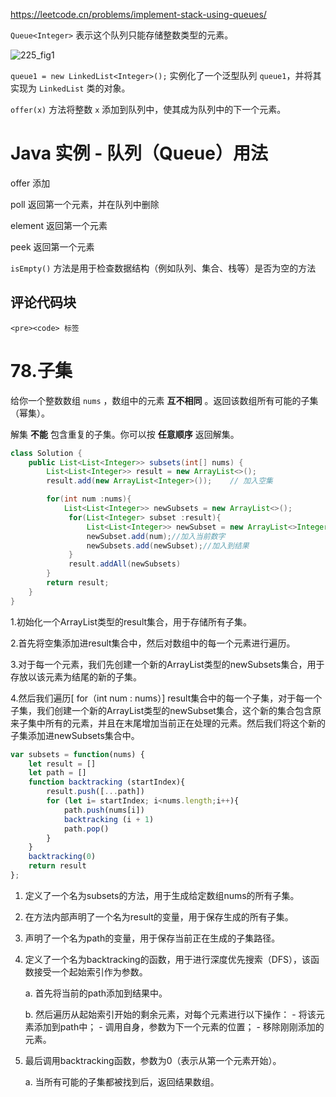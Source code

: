 https://leetcode.cn/problems/implement-stack-using-queues/

`Queue<Integer>` 表示这个队列只能存储整数类型的元素。

![225_fig1](C:\desktop\225_fig1.gif)

`queue1 = new LinkedList<Integer>();` 实例化了一个泛型队列 `queue1`，并将其实现为 `LinkedList` 类的对象。



`offer(x)` 方法将整数 `x` 添加到队列中，使其成为队列中的下一个元素。



# Java 实例 - 队列（Queue）用法

offer 添加

poll 返回第一个元素，并在队列中删除

element   返回第一个元素 

peek  返回第一个元素 



`isEmpty()` 方法是用于检查数据结构（例如队列、集合、栈等）是否为空的方法





## 评论代码块

`<pre><code> 标签`



# 78.子集

给你一个整数数组 `nums` ，数组中的元素 **互不相同** 。返回该数组所有可能的子集（幂集）。

解集 **不能** 包含重复的子集。你可以按 **任意顺序** 返回解集。

```Java
class Solution {
    public List<List<Integer>> subsets(int[] nums) {
        List<List<Integer>> result = new ArrayList<>();
        result.add(new ArrayList<Integer>());    // 加入空集

        for(int num :nums){
            List<List<Integer>> newSubsets = new ArrayList<>();
             for(List<Integer> subset :result){
                 List<List<Integer>> newSubset = new ArrayList<>Integer(subset);
                 newSubset.add(num);//加入当前数字
                 newSubsets.add(newSubset);//加入到结果
             }
             result.addAll(newSubsets)
        }
        return result;
    }
}
```

1.初始化一个ArrayList类型的result集合，用于存储所有子集。

2.首先将空集添加进result集合中，然后对数组中的每一个元素进行遍历。

3.对于每一个元素，我们先创建一个新的ArrayList类型的newSubsets集合，用于存放以该元素为结尾的新的子集。

4.然后我们遍历[ for（int num : nums）] result集合中的每一个子集，对于每一个子集，我们创建一个新的ArrayList类型的newSubset集合，这个新的集合包含原来子集中所有的元素，并且在末尾增加当前正在处理的元素。然后我们将这个新的子集添加进newSubsets集合中。



```javascript
var subsets = function(nums) {
    let result = []
    let path = []
    function backtracking (startIndex){
        result.push([...path])
        for (let i= startIndex; i<nums.length;i++){
            path.push(nums[i])
            backtracking (i + 1)
            path.pop()
        }
    }
    backtracking(0)
    return result
};
```



1. 定义了一个名为subsets的方法，用于生成给定数组nums的所有子集。

2. 在方法内部声明了一个名为result的变量，用于保存生成的所有子集。

3. 声明了一个名为path的变量，用于保存当前正在生成的子集路径。

4. 定义了一个名为backtracking的函数，用于进行深度优先搜索（DFS），该函数接受一个起始索引作为参数。

   a. 首先将当前的path添加到结果中。 

   b. 然后遍历从起始索引开始的剩余元素，对每个元素进行以下操作： - 将该元素添加到path中； - 调用自身，参数为下一个元素的位置； - 移除刚刚添加的元素。

5. 最后调用backtracking函数，参数为0（表示从第一个元素开始）。

    

   a. 当所有可能的子集都被找到后，返回结果数组。
